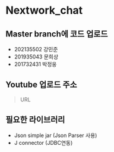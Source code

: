 # Nextwork_chat
## Master branch에 코드 업로드

- 202135502 강민준
- 201935043 문희상
- 201732431 박정웅
## Youtube 업로드 주소
> URL

## 필요한 라이브러리
- Json simple jar (Json Parser 사용)
- J connector (JDBC연동)
